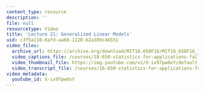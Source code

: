 ```yaml
---
content_type: resource
description: ''
file: null
resourcetype: Video
title: 'Lecture 21: Generalized Linear Models'
uid: c3f5a110-6afd-aa68-1120-b2a389c46551
video_files:
  archive_url: https://archive.org/download/MIT18.650F16/MIT18_650F16_lec21_300k.mp4
  video_captions_file: /courses/18-650-statistics-for-applications-fall-2016/32743c4bebed5ebea765dfb80a7a292b_X-ix97pw0xY.vtt
  video_thumbnail_file: https://img.youtube.com/vi/X-ix97pw0xY/default.jpg
  video_transcript_file: /courses/18-650-statistics-for-applications-fall-2016/09ca88e0d3a72ce930a8bd7c8720b264_X-ix97pw0xY.pdf
video_metadata:
  youtube_id: X-ix97pw0xY
---
```

